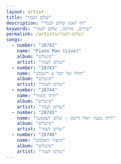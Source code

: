```yaml
---
layout: artist
title: "שלום לעמר"
description: "דף האמן שלום לעמר"
keywords: "שירים, מוזיקה, שלום לעמר"
permalink: /artists/שלום-לעמר/
songs:
  - number: "28742"
    name: "Piano Man (Live)"
    album: "סינגלים"
    artist: "שלום לעמר"
  - number: "28743"
    name: "הללו של יוסל ע רוזנבלט"
    album: "סינגלים"
    artist: "שלום לעמר"
  - number: "28744"
    name: "לדוד מזמור"
    album: "סינגלים"
    artist: "שלום לעמר"
  - number: "28745"
    name: "לילה מנצח יואלי דיקמן - שלום לעממער"
    album: "סינגלים"
    artist: "שלום לעמר"
  - number: "28746"
    name: "תקציר האלבום"
    album: "סינגלים"
    artist: "שלום לעמר"
---
```

